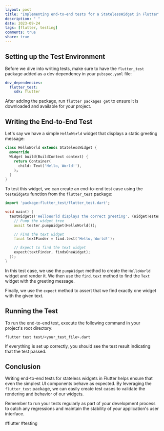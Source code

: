 ```yaml
---
layout: post
title: "Implementing end-to-end tests for a StatelessWidget in Flutter"
description: " "
date: 2023-09-24
tags: [flutter, testing]
comments: true
share: true
---
```


## Setting up the Test Environment

Before we dive into writing tests, make sure to have the `flutter_test` package added as a dev dependency in your `pubspec.yaml` file:

```yaml
dev_dependencies:
  flutter_test:
    sdk: flutter
```

After adding the package, run `flutter packages get` to ensure it is downloaded and available for your project.

## Writing the End-to-End Test

Let's say we have a simple `HelloWorld` widget that displays a static greeting message:

```dart
class HelloWorld extends StatelessWidget {
  @override
  Widget build(BuildContext context) {
    return Container(
      child: Text('Hello, World!'),
    );
  }
}
```

To test this widget, we can create an end-to-end test case using the `testWidgets` function from the `flutter_test` package:

```dart
import 'package:flutter_test/flutter_test.dart';

void main() {
  testWidgets('HelloWorld displays the correct greeting', (WidgetTester tester) async {
    // Pump the widget tree
    await tester.pumpWidget(HelloWorld());

    // Find the text widget
    final textFinder = find.text('Hello, World!');

    // Expect to find the text widget
    expect(textFinder, findsOneWidget);
  });
}

```
In this test case, we use the `pumpWidget` method to create the `HelloWorld` widget and render it. We then use the `find.text` method to find the `Text` widget with the greeting message.

Finally, we use the `expect` method to assert that we find exactly one widget with the given text.

## Running the Test

To run the end-to-end test, execute the following command in your project's root directory:

```
flutter test test/<your_test_file>.dart
```

If everything is set up correctly, you should see the test result indicating that the test passed.

## Conclusion

Writing end-to-end tests for stateless widgets in Flutter helps ensure that even the simplest UI components behave as expected. By leveraging the `flutter_test` package, we can easily create test cases to validate the rendering and behavior of our widgets.

Remember to run your tests regularly as part of your development process to catch any regressions and maintain the stability of your application's user interface.

#flutter #testing